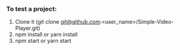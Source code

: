 ### To test a project:
1. Clone it (git clone git@github.com:<user_name>/Simple-Video-Player.git)
2. npm install or yarn install
3. npm start or yarn start